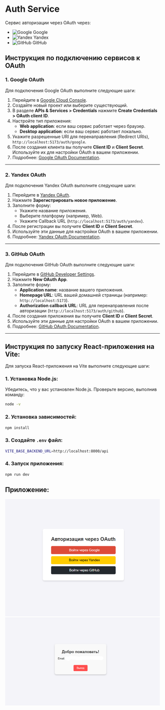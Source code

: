 <link rel="stylesheet" href="https://cdnjs.cloudflare.com/ajax/libs/font-awesome/6.0.0-beta3/css/all.min.css">

# Auth Service

Сервис авторизации через OAuth через:

- <img src="https://www.svgrepo.com/show/355037/google.svg" alt="Google" width="24" height="24"> Google
- <img src="https://upload.wikimedia.org/wikipedia/commons/5/58/Yandex_icon.svg" alt="Yandex" width="24" height="24"> Yandex
- <img src="https://upload.wikimedia.org/wikipedia/commons/thumb/9/91/Octicons-mark-github.svg/24px-Octicons-mark-github.svg.png" alt="GitHub" width="24" height="24"> GitHub

## Инструкция по подключению сервисов к OAuth

### 1. Google OAuth
Для подключения Google OAuth выполните следующие шаги:

1. Перейдите в [Google Cloud Console](https://console.cloud.google.com/).
2. Создайте новый проект или выберите существующий.
3. В разделе **APIs & Services > Credentials** нажмите **Create Credentials > OAuth client ID**.
4. Настройте тип приложения:
   - **Web application**: если ваш сервис работает через браузер.
   - **Desktop application**: если ваш сервис работает локально.
5. Укажите разрешенные URI для перенаправления (Redirect URIs), `http://localhost:5173/auth/google`.
6. После создания клиента вы получите **Client ID** и **Client Secret**. Используйте их для настройки OAuth в вашем приложении.
7. Подробнее: [Google OAuth Documentation](https://developers.google.com/identity/protocols/oauth2).

---

### 2. Yandex OAuth
Для подключения Yandex OAuth выполните следующие шаги:

1. Перейдите в [Yandex OAuth](https://oauth.yandex.com/).
2. Нажмите **Зарегистрировать новое приложение**.
3. Заполните форму:
   - Укажите название приложения.
   - Выберите платформу (например, Web).
   - Укажите Callback URL (`http://localhost:5173/auth/yandex`).
4. После регистрации вы получите **Client ID** и **Client Secret**.
5. Используйте эти данные для настройки OAuth в вашем приложении.
6. Подробнее: [Yandex OAuth Documentation](https://yandex.ru/dev/oauth/doc/dg/concepts/about.html).

---

### 3. GitHub OAuth
Для подключения GitHub OAuth выполните следующие шаги:

1. Перейдите в [GitHub Developer Settings](https://github.com/settings/developers).
2. Нажмите **New OAuth App**.
3. Заполните форму:
   - **Application name**: название вашего приложения.
   - **Homepage URL**: URL вашей домашней страницы (например: `http://localhost:5173`).
   - **Authorization callback URL**: URL для перенаправления после авторизации (`http://localhost:5173/auth/github`).
4. После создания приложения вы получите **Client ID** и **Client Secret**.
5. Используйте эти данные для настройки OAuth в вашем приложении.
6. Подробнее: [GitHub OAuth Documentation](https://docs.github.com/en/developers/apps/building-oauth-apps).

---

## Инструкция по запуску React-приложения на Vite:

Для запуска React-приложения на Vite выполните следующие шаги:

### 1. Установка Node.js:
Убедитесь, что у вас установлен Node.js. Проверьте версию, выполнив команду:
```bash
node -v
```

### 2. Установка зависимостей:

```bash
npm install
```

### 3. Создайте `.env` файл:

```bash
VITE_BASE_BACKEND_URL=http://localhost:8000/api
```

### 4. Запуск приложения:

```bash
npm run dev
```

## Приложение:

![](../docs/image-1.png)
![](../docs/image-3.png)